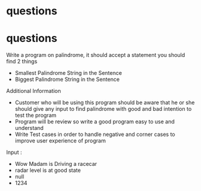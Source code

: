 # questions

# questions

Write a program on palindrome, it should accept a statement
you should find 2  things
- Smallest Palindrome String in the Sentence
- Biggest Palindrome String in the Sentence

Additional Information
- Customer who will be using this program should be aware that he or she should give any input to find palindrome with good and bad intention to test the program
- Program will be review so write a good program easy to use and understand
- Write Test cases in order to handle negative and corner cases to improve user experience of program

Input :
- Wow Madam is Driving a racecar
- radar level is at good state
- null
- 1234

